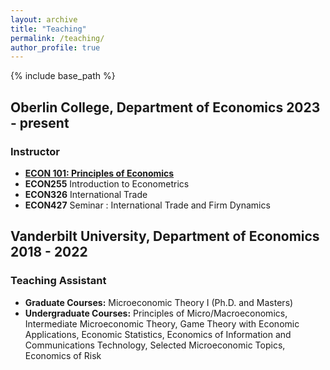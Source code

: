 ```yaml
---
layout: archive
title: "Teaching"
permalink: /teaching/
author_profile: true
---
```

{% include base_path %}

## Oberlin College, Department of Economics 2023 - present

### Instructor
* **[ECON 101: Principles of Economics](econ101/)** 
* **ECON255** Introduction to Econometrics
* **ECON326** International Trade
* **ECON427** Seminar : International Trade and Firm Dynamics


## Vanderbilt University, Department of Economics 2018 - 2022

### Teaching Assistant
* **Graduate Courses:** Microeconomic Theory I (Ph.D. and Masters)
* **Undergraduate Courses:** Principles of Micro/Macroeconomics, Intermediate Microeconomic Theory, Game Theory with Economic Applications, Economic Statistics, Economics of Information and Communications Technology, Selected Microeconomic Topics, Economics of Risk

